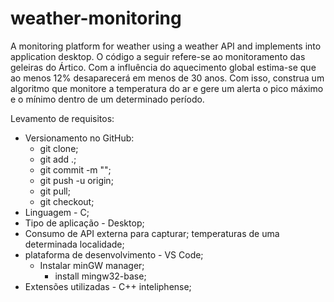 # weather-monitoring
A monitoring platform for weather using a weather API and implements into application desktop.
O código a seguir refere-se ao monitoramento das 
geleiras do Ártico. Com a influência do aquecimento 
global estima-se que ao menos 12% desaparecerá em 
menos de 30 anos.
    Com isso, construa um algoritmo que monitore 
a temperatura do ar e gere um alerta o pico máximo e 
o mínimo dentro de um determinado período.

Levamento de requisitos:
 
 
- Versionamento no GitHub:
    - git clone;
    - git add .;
    - git commit -m "";
    - git push -u origin;
    - git pull;
    - git checkout;
- Linguagem - C;
- Tipo de aplicação - Desktop;
- Consumo de API externa para capturar;
    temperaturas de uma determinada localidade;
- plataforma de desenvolvimento - VS Code;
    - Instalar minGW manager;
        - install mingw32-base;
- Extensões utilizadas - C++ inteliphense;
